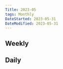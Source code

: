 ```yaml
---
Title: 2023-05
tags: Monthly
DateStarted: 2023-05-31
DateModified: 2023-05-31
---
```

## Weekly
## Daily

